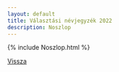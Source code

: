 ```yaml
---
layout: default
title: Választási névjegyzék 2022
description: Noszlop
---
```


{% include Noszlop.html %}

[Vissza](./)